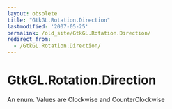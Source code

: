 ```yaml
---
layout: obsolete
title: "GtkGL.Rotation.Direction"
lastmodified: '2007-05-25'
permalink: /old_site/GtkGL.Rotation.Direction/
redirect_from:
  - /GtkGL.Rotation.Direction/
---
```


GtkGL.Rotation.Direction
========================

An enum. Values are Clockwise and CounterClockwise

